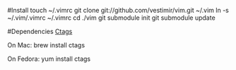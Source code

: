 #Install
    touch ~/.vimrc
    git clone git://github.com/vestimir/vim.git ~/.vim
    ln -s ~/.vim/.vimrc ~/.vimrc
    cd ./vim
    git submodule init
    git submodule update

#Dependencies
[Ctags](http://ctags.sourceforge.net/)

On Mac: brew install ctags

On Fedora: yum install ctags